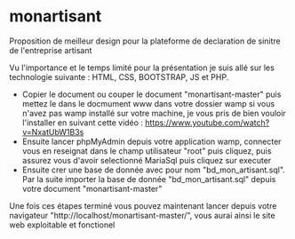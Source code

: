 # monartisant
Proposition de meilleur design pour la plateforme de declaration de sinitre de l'entreprise artisant

Vu l'importance et le temps limité pour la présentation je suis allé sur les technologie suivante :
HTML, CSS, BOOTSTRAP, JS et PHP.

- Copier le document ou couper le document "monartisant-master" puis mettez le dans le docmument www dans votre dossier wamp
  si vous n'avez pas wamp installé sur votre machine, je vous pris de bien vouloir l'installer en suivant cette vidéo : https://www.youtube.com/watch?v=NxatUbW1B3s
- Ensuite lancer phpMyAdmin depuis votre application wamp, connecter vous en reseignat dans le champ utilisateur "root" puis cliquez, puis assurez vous d'avoir selectionné MariaSql puis cliquez sur executer
- Ensuite crer une base de donnée avec pour nom "bd_mon_artisant.sql". Par la suite importer la base de donnée "bd_mon_artisant.sql" depuis votre document "monartisant-master"

Une fois ces étapes terminé vous pouvez maintenant lancer depuis votre navigateur "http://localhost/monartisant-master/", vous aurai ainsi le site web exploitable et fonctionel


  
